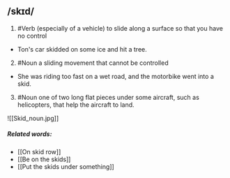 ## /skɪd/ 
1. #Verb 
(especially of a vehicle) to slide along a surface so that you have no control

- Ton's car skidded on some ice and hit a tree.

2. #Noun 
a sliding movement that cannot be controlled

- She was riding too fast on a wet road, and the motorbike went into a skid.

3. #Noun 
one of two long flat pieces under some aircraft, such as helicopters, that help the aircraft to land.

![[Skid_noun.jpg]]

##### Related words:
- [[On skid row]]
- [[Be on the skids]]
- [[Put the skids under something]]
